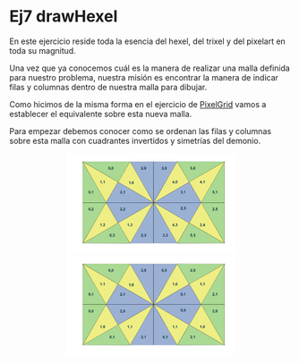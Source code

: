 # Ej7 drawHexel

En este ejercicio reside toda la esencia del hexel, del trixel y del pixelart en toda su magnitud.

Una vez que ya conocemos cuál es la manera de realizar una malla definida para nuestro problema, nuestra misión es encontrar la manera de indicar filas y columnas dentro de nuestra malla para dibujar.

Como hicimos de la misma forma en el ejercicio de <a href="https://github.com/blascarr/TFTCourse/tree/master/ST7735/UNO/2_PixelGrid">PixelGrid</a> vamos a establecer el equivalente sobre esta nueva malla.

Para empezar debemos conocer como se ordenan las filas y columnas sobre esta malla con cuadrantes invertidos y simetrías del demonio.


<p align="center">
	<img  src="/src/HexelGrid/Hexel4Grid.png" width="300"/>
	<img  src="/src/HexelGrid/Hexel4Grid_module.jpg" width="300"/>
	
</p>

